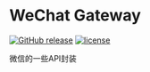 # WeChat Gateway

[![GitHub release](https://img.shields.io/github/release/NeuShimmer/WeChatGateway.svg)](https://github.com/NeuShimmer/WeChatGateway/releases)
[![license](https://img.shields.io/github/license/NeuShimmer/WeChatGateway.svg)](https://github.com/NeuShimmer/WeChatGateway/blob/master/LICENSE)

微信的一些API封装
